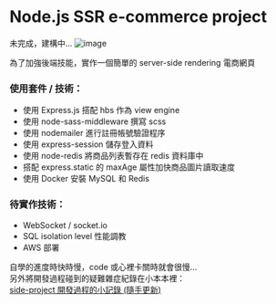 # Node.js SSR e-commerce project

未完成，建構中...
![image](https://i.imgur.com/F1dFyi6.png)

為了加強後端技能，實作一個簡單的 server-side rendering 電商網頁

### 使用套件 / 技術：

-   使用 Express.js 搭配 hbs 作為 view engine
-   使用 node-sass-middleware 撰寫 scss
-   使用 nodemailer 進行註冊帳號驗證程序
-   使用 express-session 儲存登入資料
-   使用 node-redis 將商品列表暫存在 redis 資料庫中
-   搭配 express.static 的 maxAge 屬性加快商品圖片讀取速度
-   使用 Docker 安裝 MySQL 和 Redis

### 待實作技術：

-   WebSocket / socket.io
-   SQL isolation level 性能調教
-   AWS 部署

自學的進度時快時慢，code 或心裡卡關時就會很慢...  
另外將開發過程碰到的疑難雜症紀錄在小本本裡：  
[side-project 開發過程的小記錄 (隨手更新)](https://hackmd.io/@boterasuo/Bk7CTCjNc)
